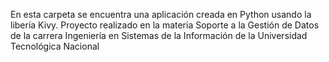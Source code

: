 En esta carpeta se encuentra una aplicación creada en Python usando la libería Kivy. Proyecto realizado en la materia Soporte a la Gestión de Datos de la carrera Ingeniería en Sistemas de la Información de la Universidad Tecnológica Nacional

